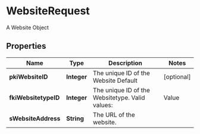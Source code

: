 

# WebsiteRequest

A Website Object

## Properties

| Name | Type | Description | Notes |
|------------ | ------------- | ------------- | -------------|
|**pkiWebsiteID** | **Integer** | The unique ID of the Website Default |  [optional] |
|**fkiWebsitetypeID** | **Integer** | The unique ID of the Websitetype.  Valid values:  |Value|Description| |-|-| |1|Website| |2|Twitter| |3|Facebook| |4|Survey| |  |
|**sWebsiteAddress** | **String** | The URL of the website. |  |



